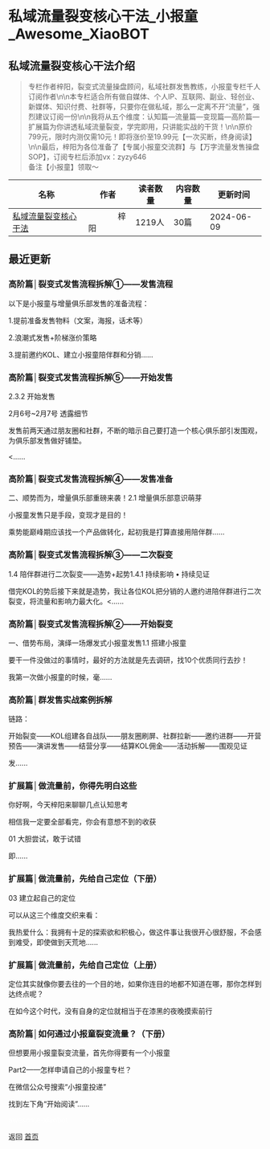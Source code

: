# 私域流量裂变核心干法_小报童_Awesome_XiaoBOT

## 私域流量裂变核心干法介绍
> 专栏作者梓阳，裂变式流量操盘顾问，私域社群发售教练，小报童专栏千人订阅作者\n\n本专栏适合所有做自媒体、个人IP、互联网、副业、轻创业、新媒体、知识付费、社群等，只要你在做私域，那么一定离不开“流量”，强烈建议订阅一份\n\n我将从五个维度：认知篇—流量篇—变现篇—高阶篇—扩展篇为你讲透私域流量裂变，学完即用，只讲能实战的干货！\n\n原价799元，限时内测仅需10元！即将涨价至19.99元【一次买断，终身阅读】\n\n最后，梓阳为各位准备了【专属小报童交流群】与【万字流量发售操盘SOP】，订阅专栏后添加vx：zyzy646  
备注【小报童】领取～  
  


|名称|作者|读者数量|内容数量|更新时间|
|---|---|---|---|---|
|[私域流量裂变核心干法](https://xiaobot.net/p/wy88888888?refer=0b133df9-27dc-423b-8101-639049001c13)|ㅤㅤㅤㅤ梓阳|1219人|30篇|2024-06-09|

## 最近更新
### 高阶篇│裂变式发售流程拆解①——发售流程

以下是小报童与增量俱乐部发售的准备流程：

1.提前准备发售物料（文案，海报，话术等）

2.浪潮式发售+阶梯涨价策略

3.提前邀约KOL、建立小报童陪伴群和分销......

### 高阶篇│裂变式发售流程拆解⑤——开始发售

2.3.2 开始发售

2月6号~2月7号 透露细节

发售前两天通过朋友圈和社群，不断的暗示自己要打造一个核心俱乐部引发围观，为俱乐部发售做好铺垫。

<......

### 高阶篇│裂变式发售流程拆解④——发售准备

二、顺势而为，增量俱乐部重磅来袭！2.1 增量俱乐部意识萌芽

小报童发售只是手段，变现才是目的！

乘势能巅峰期应该找一个产品做转化，起初我是打算直接用陪伴群......

### 高阶篇│裂变式发售流程拆解③——二次裂变

1.4 陪伴群进行二次裂变——造势+起势1.4.1 持续影响 • 持续见证

借完KOL的势后接下来就是造势，我让各位KOL把分销的人邀约进陪伴群进行二次裂变，将流量和影响力最大化。<......

### 高阶篇│裂变式发售流程拆解②——开始裂变

一、借势布局，演绎一场爆发式小报童发售1.1 搭建小报童

要干一件没做过的事情时，最好的方法就是先去调研，找10个优质同行去抄！

我第一次做小报童的时候，毫......

### 高阶篇│群发售实战案例拆解

链路：

开始裂变——KOL组建各自战队——朋友圈刷屏、社群拉新——邀约进群——开营预告——演讲发售——结营分享——结算KOL佣金——活动拆解——围观见证

发......

### 扩展篇│做流量前，你得先明白这些

你好啊，今天梓阳来聊聊几点认知思考

相信我一定要全部看完，你会有意想不到的收获

01  大胆尝试，敢于试错

即......

### 扩展篇│做流量前，先给自己定位（下册）

03 建立起自己的定位

可以从这三个维度交织来看：

我热爱什么：我拥有十足的探索欲和积极心，做这件事让我很开心很舒服，不会感到难受，即使做到天荒地......

### 扩展篇│做流量前，先给自己定位（上册）

定位其实就像你要去往的一个目的地，如果你连目的地都不知道在哪，那你怎样到达终点呢？

在如今这个时代，没有自身的定位就相当于在漆黑的夜晚摸索前行

### 高阶篇│如何通过小报童裂变流量？（下册）

但想要用小报童裂变流量，首先你得要有一个小报童

Part2——怎样申请自己的小报童专栏？

在微信公众号搜索“小报童投递”

找到左下角“开始阅读”......


<a href="https://github.com/Reno9527/awesome-xiaobot" style="color: white; text-decoration: none;">awesome-xiaobot</a>

返回 [首页](../README.md)
